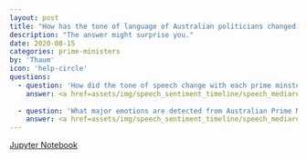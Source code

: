 ```yaml
---
layout: post
title: "How has the tone of language of Australian politicians changed over time?"
description: "The answer might surprise you."
date: 2020-08-15
categories: prime-ministers
by: 'Thaum'
icon: 'help-circle'
questions:
  - question: 'How did the tone of speech change with each prime minster from Chifley to Turnbull?'
    answer: <a href=assets/img/speech_sentiment_timeline/speech_mediarelease_hierarchy0.png><img src=assets/img/speech_sentiment_timeline/speech_mediarelease_hierarchy0.png><a><br/>There was a period of higher emotional language during the Howard years.
    
  - question: 'What major emotions are detected from Australian Prime Minister communications with the public?'
    answer: <a href=assets/img/speech_sentiment_timeline/speech_mediarelease_hierarchy1.png><img src=assets/img/speech_sentiment_timeline/speech_mediarelease_hierarchy1.png><a><br/>Australian politics generally is quite positive. See the post <b>What is the tone of Austalian Prime Ministers</b> to compare sentiment grouped by the Prime Minister.
---
```


[Jupyter Notebook](https://github.com/thaum-io/language-of-leadership/blob/master/nb/VisEmotion2.ipynb)
